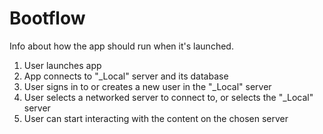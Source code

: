 # Bootflow

Info about how the app should run when it's launched.

1. User launches app 
2. App connects to "_Local" server and its database 
3. User signs in to or creates a new user in the "_Local" server 
4. User selects a networked server to connect to, or selects the "_Local" server
5. User can start interacting with the content on the chosen server 